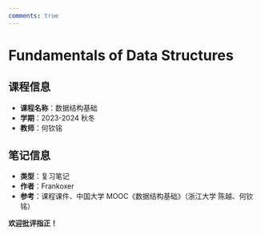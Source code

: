 ```yaml
---
comments: true
---
```


# Fundamentals of Data Structures

## 课程信息

- **课程名称**：数据结构基础
- **学期**：2023-2024 秋冬
- **教师**：何钦铭

## 笔记信息

- **类型**：复习笔记
- **作者**：Frankoxer
- **参考**：课程课件、中国大学 MOOC《数据结构基础》（浙江大学 陈越、何钦铭）

**欢迎批评指正！**